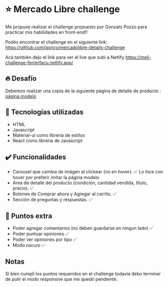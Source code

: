 # :star: Mercado Libre challenge

Me propuse realizar el challenge propuesto por Gonzalo Pozzo para practicar mis habilidades en front-end!!

Podés encontrar el challenge en el siguiente link: https://github.com/goncy/mercadolibre-details-challenge

Acá también dejo el link para ver el live que subí a Netlify https://meli-challenge-ferrerfacu.netlify.app/

## :fire: Desafío

Debemos realizar una copia de la siguiente página de detalle de producto : [página modelo](https://articulo.mercadolibre.com.ar/MLA-904901256-peluche-stitch-1-metro-sentado-lilo-disney-importado-_JM)

## :hammer: Tecnologías utilizadas
 - HTML
 - Javascript
 - Material-ui como librería de estilos
 - React como librería de Javascript
 

## :heavy_check_mark:	 Funcionalidades

- Carousel que cambia de imágen al clickear (no en hover). :white_check_mark: Lo hice con hover por preferir imitar la página modelo
- Area de detalle del producto (condición, cantidad vendida, título, precio). :white_check_mark:	
- Botones de Comprar ahora y Agregar al carrito. :white_check_mark:	
- Sección de preguntas y respuestas. :white_check_mark:	

## :checkered_flag:	Puntos extra
- Poder agregar comentarios (no deben guardarse en ningun lado) :white_check_mark:	
- Poder puntuar opiniones :white_check_mark:	
- Poder ver opiniones por tipo :white_check_mark:	
- Modo oscuro :white_check_mark:	

## Notas

Si bien cumplí los puntos requeridos en el challenge todavía debo terminar de pulir el modo responsive que me quedó pendiente.



